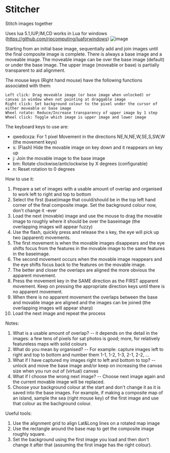 # Stitcher
Stitch images together

Uses lua 5.1,IUP,IM,CD works in Lua for windows (https://github.com/rjpcomputing/luaforwindows)
![image](https://user-images.githubusercontent.com/2499176/163339381-e7759777-c799-4343-8f6d-c2533a02b7ad.png)


Starting from an initial base image, sequentially add and join images until the final composite image is complete.
There is always a base image and a moveable image. The moveable image can be over the base image (default) or under the base image.
The upper image (moveable or base) is partially transparent to aid alignment.

The mouse keys (Right hand mouse) have the following functions associated with them:

	Left click: Drag moveable image (or base image when unlocked) or canvas in window when not pointing at draggable image
	Right click: Set background colour to the pixel under the cursor of either moveable or base image
	Wheel rotate: Reduce/Increase transparency of upper image by 1 step
	Wheel click: Toggle which image is upper image and lower image

The keyboard keys to use are:

- qwedcxza: For 1 pixel Movement in the directions NE,N,NE,W,SE,S,SW,W (the movement keys)
- s:	(Flash) Hide the movable image on key down and it reappears on key up
- j:	Join the movable image to the base image
- bm:	Rotate clockwise/anticlockwise by X degrees (configurable)
- n:	Reset rotation to 0 degrees

How to use it:
1. Prepare a set of images with a usable amount of overlap and organised to work left to right and top to bottom
2. Select the first (base)image that could/should be in the top left hand corner of the final composite image. Set the background colour now, don't change it -ever
3. Load the next (movable) image and use the mouse to drag the movable image to roughly where it should be over the baseimage (the overlapping images will appear fuzzy)
4. Use the flash, quickly press and release the s key, the eye will pick up two (apparent) movements.
5. The first movement is when the movable images disappears and the eye shifts focus from the features in the movable image to the same features in the baseimage.
6. The second movement occurs when the movable image reappears and the eye shifts focus back to the features on the movable image.
7. The better and closer the overlaps are aligned the more obvious the apparent movement.
8. Press the movement key in the SAME direction as the FIRST apparent movement. Keep on pressing the appropriate direction keys until there is no apparent movement.
9. When there is no apparent movement the overlaps between the base and movable image are aligned and the images can be joined (the overlapping images will appear sharp)
10. Load the next image and repeat the process

Notes:
1. What is a usable amount of overlap? -- it depends on the detail in the images: a few tens of pixels for sat photos is good; more, for relatively featureless maps with solid colours
2. What do you mean by organised? -- For example: capture images left to right and top to bottom and number them 1-1, 1-2, 1-3, 2-1, 2-2, ...
3. What if I have captured my images right to left and bottom to top? -- unlock and move the base image and/or keep on increasing the canvas size when you run out of (virtual) canvas
4. What if I choose the wrong next image? -- Choose next image again and the current movable image will be replaced.
5. Choose your background colour at the start and don't change it as it is saved into the base images. For example, if making a composite map of an island, sample the sea (right mouse key) of the first image and use that colour as the bachground colour.

Useful tools:
1. Use the alignment grid to align Lat&Long lines on a rotated map image
2. Use the rectangle around the base map to get the composite image roughly square.
3. Set the background using the first image you load and then don't change it after that  (assuming the first image has the right colour).
